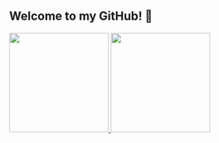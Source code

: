## Welcome to my GitHub! 👋

<p align="left">
<a href="https://github.com/hagantabrema">
  <img height="180em" src="https://github-readme-stats-eight-theta.vercel.app/api?username=hagantabrema&show_icons=true&theme=algolia&include_all_commits=true&count_private=true"/>
  <img height="180em" src="https://github-readme-stats-eight-theta.vercel.app/api/top-langs/?username=hagantabrema&layout=compact&langs_count=8&theme=algolia"/>
</a>
</p>
